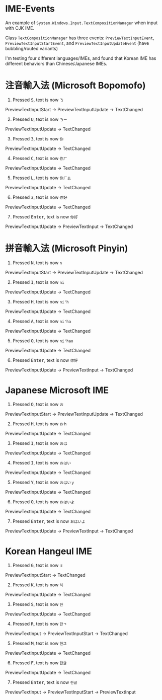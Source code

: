 # IME-Events
An example of `System.Windows.Input.TextCompositionManager` when input with CJK IME.

Class `TextCompositionManager` has three events: `PreviewTextInputEvent`, `PreviewTextInputStartEvent`, and `PreviewTextInputUpdateEvent` (have bubbling/routed variants)

I'm testing four different languages/IMEs, and found that Korean IME has different behaviors than Chinese/Japanese IMEs.

# 注音輸入法 (Microsoft Bopomofo)
1. Pressed <kbd>S</kbd>, text is now `ㄋ`

PreviewTextInputStart -> PreviewTextInputUpdate -> TextChanged

2. Pressed <kbd>U</kbd>, text is now `ㄋㄧ`

PreviewTextInputUpdate -> TextChanged

3. Pressed <kbd>3</kbd>, text is now `你`

PreviewTextInputUpdate -> TextChanged

4. Pressed <kbd>C</kbd>, text is now `你ㄏ`

PreviewTextInputUpdate -> TextChanged

5. Pressed <kbd>L</kbd>, text is now `你ㄏㄠ`

PreviewTextInputUpdate -> TextChanged

6. Pressed <kbd>3</kbd>, text is now `你好`

PreviewTextInputUpdate -> TextChanged

7. Pressed <kbd>Enter</kbd>, text is now `你好`

PreviewTextInputUpdate -> PreviewTextInput -> TextChanged

# 拼音輸入法 (Microsoft Pinyin)
1. Pressed <kbd>N</kbd>, text is now `n`

PreviewTextInputStart -> PreviewTextInputUpdate -> TextChanged

2. Pressed <kbd>I</kbd>, text is now `ni`

PreviewTextInputUpdate -> TextChanged

3. Pressed <kbd>H</kbd>, text is now `ni'h`

PreviewTextInputUpdate -> TextChanged

4. Pressed <kbd>A</kbd>, text is now `ni'ha`

PreviewTextInputUpdate -> TextChanged

5. Pressed <kbd>O</kbd>, text is now `ni'hao`

PreviewTextInputUpdate -> TextChanged

6. Pressed <kbd>Enter</kbd>, text is now `你好`

PreviewTextInputUpdate -> PreviewTextInput -> TextChanged

# Japanese Microsoft IME

1. Pressed <kbd>O</kbd>, text is now `お`

PreviewTextInputStart -> PreviewTextInputUpdate -> TextChanged

2. Pressed <kbd>H</kbd>, text is now `おｈ`

PreviewTextInputUpdate -> TextChanged

3. Pressed <kbd>I</kbd>, text is now `おは`

PreviewTextInputUpdate -> TextChanged

4. Pressed <kbd>I</kbd>, text is now `おはい`

PreviewTextInputUpdate -> TextChanged

5. Pressed <kbd>Y</kbd>, text is now `おはいｙ`

PreviewTextInputUpdate -> TextChanged

6. Pressed <kbd>O</kbd>, text is now `おはいよ`

PreviewTextInputUpdate -> TextChanged

7. Pressed <kbd>Enter</kbd>, text is now `おはいよ`

PreviewTextInputUpdate -> PreviewTextInput -> TextChanged

# Korean Hangeul IME

1. Pressed <kbd>G</kbd>, text is now `ㅎ`

PreviewTextInputStart -> TextChanged

2. Pressed <kbd>K</kbd>, text is now `하`

PreviewTextInputUpdate -> TextChanged

3. Pressed <kbd>S</kbd>, text is now `한`

PreviewTextInputUpdate -> TextChanged

4. Pressed <kbd>R</kbd>, text is now `한ㄱ`

PreviewTextInput -> PreviewTextInputStart -> TextChanged

5. Pressed <kbd>M</kbd>, text is now `한그`

PreviewTextInputUpdate -> TextChanged

6. Pressed <kbd>F</kbd>, text is now `한글`

PreviewTextInputUpdate -> TextChanged

7. Pressed <kbd>Enter</kbd>, text is now `한글`

PreviewTextInput -> PreviewTextInputStart -> PreviewTextInput
